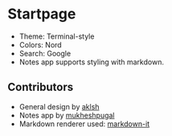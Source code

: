 # Startpage
 - Theme: Terminal-style
 - Colors: Nord
 - Search: Google
 - Notes app supports styling with markdown.

## Contributors
 - General design by [aklsh](https://github.com/aklsh/)
 - Notes app by [mukheshpugal](https://github.com/mukheshpugal/)
 - Markdown renderer used: [markdown-it](https://markdown-it.github.io/)